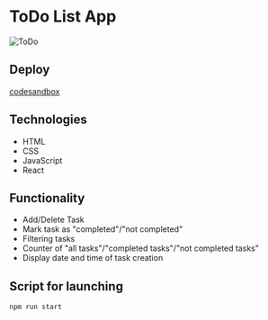 # ToDo List App
![ToDo](https://github.com/user-attachments/assets/87241a29-79b0-444e-822d-c13189e77be7)

## Deploy
[codesandbox](https://codesandbox.io/s/quirky-rain-yxkwhk?file=/src/App.js&authuser=0)

## Technologies
- HTML
- CSS
- JavaScript
- React
  
## Functionality
- Add/Delete Task
- Mark task as "completed"/"not completed"
- Filtering tasks
- Counter of "all tasks"/"completed tasks"/"not completed tasks"
- Display date and time of task creation
  
## Script for launching
```
npm run start
```
